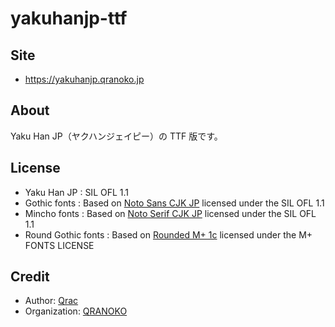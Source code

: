 # yakuhanjp-ttf

## Site

- https://yakuhanjp.qranoko.jp

## About

Yaku Han JP（ヤクハンジェイピー）の TTF 版です。

## License

- Yaku Han JP : SIL OFL 1.1
- Gothic fonts : Based on [Noto Sans CJK JP](https://www.google.com/get/noto/#sans-jpan) licensed under the SIL OFL 1.1
- Mincho fonts : Based on [Noto Serif CJK JP](https://www.google.com/get/noto/#serif-jpan) licensed under the SIL OFL 1.1
- Round Gothic fonts : Based on [Rounded M+ 1c](http://jikasei.me/font/rounded-mplus/) licensed under the M+ FONTS LICENSE

## Credit

- Author: [Qrac](https://qrac.jp)
- Organization: [QRANOKO](https://qranoko.jp)
